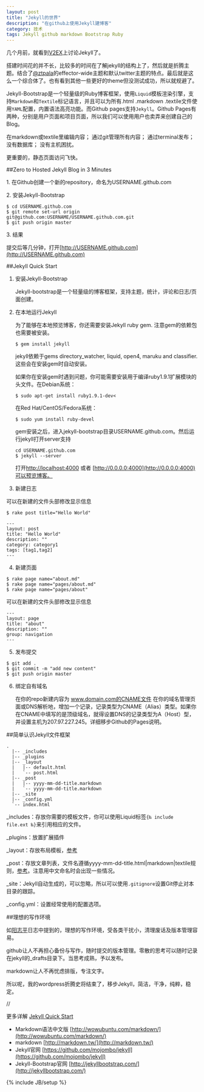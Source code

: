 ```yaml
---
layout: post
title: "Jekyll的世界"
description: "在github上使用Jekyll建博客"
category: 技术
tags: Jekyll github markdown Bootstrap Ruby
---
```

几个月前，就看到[V2EX](http://v2ex.com)上讨论Jekyll了。

搭建时间花的并不长，比较多的时间在了解jekyll的结构上了，然后就是折腾主题。结合了[@ztpala](http://ztpala.com)的effector-wide主题和默认twitter主题的特点。最后就是这么一个综合体了。也有看到其他一些更好的theme但没测试成功，所以就规避了。

Jekyll-Bootstrap是一个轻量级的Ruby博客框架，使用`Liquid`模板渲染引擎，支持`Markdown`和`Textile`标记语言，并且可以为所有.html .markdown .textile文件使用`YAML`配置，内置语法高亮功能。而Github pages支持`Jekyll`。Github Pages有两种，分别是用户页面和项目页面，所以我们可以使用用户也卖弄来创建自己的Blog。

在markdown或textile里编辑内容；
通过git管理所有内容；
通过terminal发布；
没有数据库；
没有主机困扰。

更重要的，静态页面访问飞快。

##Zero to Hosted Jekyll Blog in 3 Minutes

1\. 在Github创建一个新的repository，命名为USERNAME.github.com

2\. 安装Jekyll-Bootstrap

<pre><code>$ cd USERNAME.github.com
$ git remote set-url origin git@github.com:USERNAME/USERNAME.github.com.git
$ git push origin master
</code></pre>

3\. 结果

提交后等几分钟，打开[http://USERNAME.github.com](http://USERNAME.github.com)

##Jekyll Quick Start

1. 安装Jekyll-Bootstrap

    Jekyll-bootstrap是一个轻量级的博客框架，支持主题，统计，评论和日志/页面创建。

2.  在本地运行Jekyll

    为了能够在本地预览博客，你还需要安装Jekyll ruby gem. 注意gem的依赖包也需要被安装。

    	$ gem install jekyll

    jekyll依赖于gems directory_watcher, liquid, open4, maruku and classifier. 这些会在安装gem时自动安装。

    如果你在安装gem时遇到问题，你可能需要安装用于编译ruby1.9.1扩展模块的头文件。在Debian系统：

    	$ sudo apt-get install ruby1.9.1-dev<

    在Red Hat/CentOS/Fedora系统：

	    $ sudo yum install ruby-devel

    gem安装之后，进入jekyll-bootstrap目录USERNAME.github.com。然后运行jekyll打开server支持

    	cd USERNAME.github.com
    	$ jekyll --server

    打开[http://localhost:4000](http://localhost:4000) 或者 [http://0.0.0.0:4000](http://0.0.0.0:4000)可以预览博客。

3. 新建日志

可以在新建的文件头部修改显示信息

<pre><code>$ rake post title="Hello World"</code></pre>

<pre><code>---
layout: post
title: "Hello World"
description: ""
category: category1
tags: [tag1,tag2]
---</code></pre>

4. 新建页面

<pre><code>$ rake page name="about.md"
$ rake page name="pages/about.md"
$ rake page name="pages/about"</code></pre>

可以在新建的文件头部修改显示信息

<pre><code>---
layout: page
title: "about"
description: ""
group: navigation
---</code></pre>

5. 发布提交

<pre><code>$ git add .
$ git commit -m "add new content"
$ git push origin master</code></pre>

6. 绑定自有域名

    在你的repo新建内容为 www.domain.com的CNAME文件
 在你的域名管理页面或DNS解析地，增加一个记录，记录类型为CNAME（Alias）类型。如果你在CNAME中填写的是顶级域名，就得设置DNS的记录类型为A（Host）型，并设置主机为207.97.227.245。详细移步Github的Pages说明。

##简单认识Jekyll文件框架

	.
	  |-- _includes
	  |-- _plugins
	  |-- _layout
	  |   |-- default.html
	  |   `-- post.html
	  |-- _post
	  |   |-- yyyy-mm-dd-title.markdown
	  |   `-- yyyy-mm-dd-title.markdown
	  |-- _site
	  |-- _config.yml
	  `-- index.html

\_includes：存放你需要的模板文件，你可以使用Liquid标签<code>{‰ include file.ext ‰}</code>来引用相应的文件。

\_plugins：放置扩展插件

\_layout：存放布局模板，[参考](https://github.com/tinyao/tinyao.github.com/tree/master/_layouts)

\_post：存放文章列表，文件名遵循yyyy-mm-dd-title.html|markdown|textile规则，[参考](https://github.com/tinyao/tinayo.github.com/tree/master/_posts)。注意用中文命名时会出现一些情况。

\_site：Jekyll自动生成的，可以忽略，所以可以使用<code>.gitignore</code>设置Git停止对本目录的跟踪。

\_config.yml：设置经常使用的配置选项。

##理想的写作环境

如[阳志平](http://www.yangzhiping.com/)日志中提到的，理想的写作环境，受各类干扰小，清理废话及版本管理容易。

github让人不再担心备份与写作，随时提交的版本管理。零散的思考可以随时记录在jekyll的_drafts目录下。当思考成熟，予以发布。

markdown让人不再忧虑排版，专注文字。

所以呢，我的wordpress折腾史将结束了，移步Jekyll，简洁，干净，纯粹，稳定。

//

更多详解  [Jekyll Quick Start](http://jekyllbootstrap.com/usage/jekyll-quick-start.html)

* Markdown语法中文版 [http://wowubuntu.com/markdown/](http://wowubuntu.com/markdown/)
* markdown [http://markdown.tw/](http://markdown.tw/)
* Jekyll官网 [https://github.com/mojombo/jekyll](https://github.com/mojombo/jekyll)
* Jekyll-Bootstrap官网 [http://jekyllbootstrap.com/](http://jekyllbootstrap.com/)

{% include JB/setup %}
